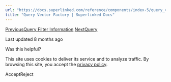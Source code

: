 ```yaml
---
url: "https://docs.superlinked.com/reference/components/index-5/query_vector_factory"
title: "Query Vector Factory | Superlinked Docs"
---
```


[PreviousQuery Filter Information](https://docs.superlinked.com/reference/components/index-5/query_filter_information) [NextQuery](https://docs.superlinked.com/reference/components/index-5/query)

Last updated 8 months ago

Was this helpful?

This site uses cookies to deliver its service and to analyze traffic. By browsing this site, you accept the [privacy policy](https://superlinked.com/policies/privacy-policy).

AcceptReject